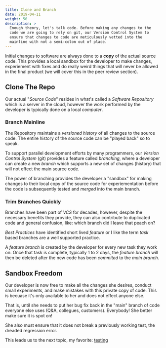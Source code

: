 ```yaml
---
title: Clone and Branch
date: 2019-04-11
weight: 50
description: >
  Enough theory, let's talk code. Before making any changes to the
  code we are going to rely on git, our Version Control System to
  ensure that changes to code are meticulously vetted into the
  mainline with not a semi-colon out of place.
---
```


Initial changes to software are always done to a **copy** of the
actual source code. This provides a local sandbox for the developer to
make changes, experiement with fixes and do really weird things
that will never be allowed in the final product (we will cover this in
the peer review section).

## Clone The Repo

Our actual "_Source Code_" resides in what's called a _Software
Repository_ which is a server in the cloud, however the work performed
by the developer is typically done on a local _computer_.

### Branch Mainline

The Repository maintains a _versioned history_ of all changes to the
source code. The entire history of the source code can be "played
back" so to speak.

To support parallel development efforts by many programmers, our
_Version Control System_ (git) provides a feature called
_branching_, where a developer can create a new _branch_ which
supports a new set of changes (history) that will not effect the main
source code.

The power of branching provides the developer a "sandbox" for making
changes to their local copy of the source code for experiementation
before the code is subsequently tested and _merged_ into the main
branch. 

### Trim Branches Quickly

Branches have been part of _VCS_ for decades, however, despite the
necessary benefits they provide, they can also contribute to
duplicated code and general confusion, like: which branch did I leave
that peach on? 

_Best Practices_ have identified short lived _feature_ or I like the
term _task_ based branches are a well supported practice.

A _feature branch_ is created by the developer for every new task they
work on. Once that task is complete, typically 1 to 2 days, the
_feature branch_ will then be deleted after the new code has been
_commited_ to the _main branch_. 

## Sandbox Freedom

Our developer is now free to make all the changes she desires, 
conduct small experiments, and make mistakes with this private copy of
code. This is becuase it's only available to her and does not effect anyone
else. 

That is, until she needs to put her bug fix back in the "main" branch of code
everyone else uses (Q&A, collegues, customers). Everybody! She better
make sure it is spot on!

She also must ensure that it does not break a previously working test,
the dreaded regression error.

This leads us to the next topic, my favorite: [testing](/software/testing)
